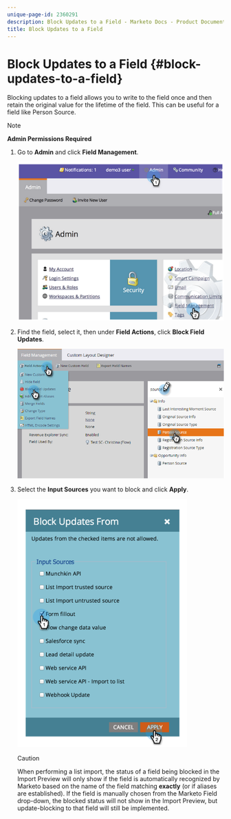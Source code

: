 ```yaml
---
unique-page-id: 2360291
description: Block Updates to a Field - Marketo Docs - Product Documentation
title: Block Updates to a Field
---
```


# Block Updates to a Field {#block-updates-to-a-field}

Blocking updates to a field allows you to write to the field once and then retain the original value for the lifetime of the field. This can be useful for a field like Person Source.

>[!NOTE]
>
>**Admin Permissions Required**

1. Go to&nbsp;**Admin** and click **Field Management**.

   ![](assets/image2014-9-24-13-3a54-3a40.png)

1. Find the field, select it, then under&nbsp;**Field Actions**,&nbsp;click **Block Field Updates**.

   ![](assets/two-1.png)

1. Select the **Input Sources** you want to block and click **Apply**.

   ![](assets/image2014-9-24-13-3a55-3a16.png)

   >[!CAUTION]
   >
   >When performing a list import, the status of a field being blocked in the Import Preview will only show if the field is automatically recognized by Marketo based on the name of the field matching **exactly** (or if aliases are established). If the field is manually chosen from the Marketo Field drop-down, the blocked status will not show in the Import Preview, but update-blocking to that field will still be implemented.

